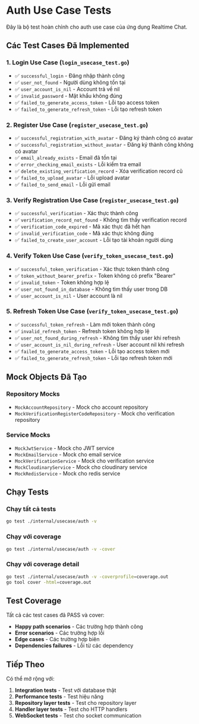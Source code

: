 # Auth Use Case Tests

Đây là bộ test hoàn chỉnh cho auth use case của ứng dụng Realtime Chat.

## Các Test Cases Đã Implemented

### 1. Login Use Case (`login_usecase_test.go`)
- ✅ `successful_login` - Đăng nhập thành công
- ✅ `user_not_found` - Người dùng không tồn tại
- ✅ `user_account_is_nil` - Account trả về nil
- ✅ `invalid_password` - Mật khẩu không đúng
- ✅ `failed_to_generate_access_token` - Lỗi tạo access token
- ✅ `failed_to_generate_refresh_token` - Lỗi tạo refresh token

### 2. Register Use Case (`register_usecase_test.go`)
- ✅ `successful_registration_with_avatar` - Đăng ký thành công có avatar
- ✅ `successful_registration_without_avatar` - Đăng ký thành công không có avatar
- ✅ `email_already_exists` - Email đã tồn tại
- ✅ `error_checking_email_exists` - Lỗi kiểm tra email
- ✅ `delete_existing_verification_record` - Xóa verification record cũ
- ✅ `failed_to_upload_avatar` - Lỗi upload avatar
- ✅ `failed_to_send_email` - Lỗi gửi email

### 3. Verify Registration Use Case (`register_usecase_test.go`)
- ✅ `successful_verification` - Xác thực thành công
- ✅ `verification_record_not_found` - Không tìm thấy verification record
- ✅ `verification_code_expired` - Mã xác thực đã hết hạn
- ✅ `invalid_verification_code` - Mã xác thực không đúng
- ✅ `failed_to_create_user_account` - Lỗi tạo tài khoản người dùng

### 4. Verify Token Use Case (`verify_token_usecase_test.go`)
- ✅ `successful_token_verification` - Xác thực token thành công
- ✅ `token_without_bearer_prefix` - Token không có prefix "Bearer"
- ✅ `invalid_token` - Token không hợp lệ
- ✅ `user_not_found_in_database` - Không tìm thấy user trong DB
- ✅ `user_account_is_nil` - User account là nil

### 5. Refresh Token Use Case (`verify_token_usecase_test.go`)
- ✅ `successful_token_refresh` - Làm mới token thành công
- ✅ `invalid_refresh_token` - Refresh token không hợp lệ
- ✅ `user_not_found_during_refresh` - Không tìm thấy user khi refresh
- ✅ `user_account_is_nil_during_refresh` - User account nil khi refresh
- ✅ `failed_to_generate_access_token` - Lỗi tạo access token mới
- ✅ `failed_to_generate_refresh_token` - Lỗi tạo refresh token mới

## Mock Objects Đã Tạo

### Repository Mocks
- `MockAccountRepository` - Mock cho account repository
- `MockVerificationRegisterCodeRepository` - Mock cho verification repository

### Service Mocks
- `MockJwtService` - Mock cho JWT service
- `MockEmailService` - Mock cho email service
- `MockVerificationService` - Mock cho verification service
- `MockCloudinaryService` - Mock cho cloudinary service
- `MockRedisService` - Mock cho redis service

## Chạy Tests

### Chạy tất cả tests
```bash
go test ./internal/usecase/auth -v
```

### Chạy với coverage
```bash
go test ./internal/usecase/auth -v -cover
```

### Chạy với coverage detail
```bash
go test ./internal/usecase/auth -v -coverprofile=coverage.out
go tool cover -html=coverage.out
```

## Test Coverage

Tất cả các test cases đã PASS và cover:
- **Happy path scenarios** - Các trường hợp thành công
- **Error scenarios** - Các trường hợp lỗi
- **Edge cases** - Các trường hợp biên
- **Dependencies failures** - Lỗi từ các dependency

## Tiếp Theo

Có thể mở rộng với:
1. **Integration tests** - Test với database thật
2. **Performance tests** - Test hiệu năng
3. **Repository layer tests** - Test cho repository layer
4. **Handler layer tests** - Test cho HTTP handlers
5. **WebSocket tests** - Test cho socket communication
